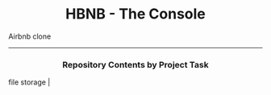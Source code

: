 <center> <h1>HBNB - The Console</h1> </center>

Airbnb clone

---

<center><h3>Repository Contents by Project Task</h3> </center>

file storage |
<br>
